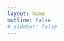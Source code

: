 ```yaml
---
layout: home
outline: false
# sidebar: false
---
```


<script setup>
import CoderGuild from "/.vitepress/components/unique/CoderGuild.vue";
import LabList from "/.vitepress/components/unique/LabList.vue";
</script>

<CoderGuild />

<LabList />
